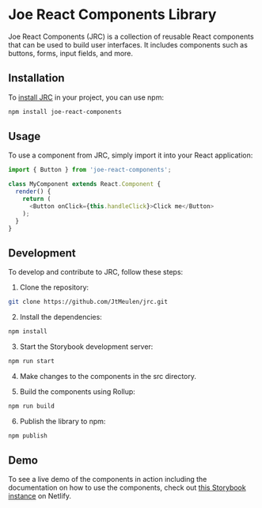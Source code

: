 # Joe React Components Library

Joe React Components (JRC) is a collection of reusable React components that can be used to build user interfaces. It includes components such as buttons, forms, input fields, and more.

## Installation

To [install JRC](https://www.npmjs.com/package/joe-react-components) in your project, you can use npm:

```bash
npm install joe-react-components
```

## Usage

To use a component from JRC, simply import it into your React application:

```js
import { Button } from 'joe-react-components';

class MyComponent extends React.Component {
  render() {
    return (
      <Button onClick={this.handleClick}>Click me</Button>
    );
  }
}
```

## Development

To develop and contribute to JRC, follow these steps:

1. Clone the repository:
```bash
git clone https://github.com/JtMeulen/jrc.git
```

2. Install the dependencies:
```bash
npm install
```

3. Start the Storybook development server:
```bash
npm run start
```

4. Make changes to the components in the src directory.

5. Build the components using Rollup:
```bash
npm run build
```

6. Publish the library to npm:
```bash
npm publish
```

## Demo
To see a live demo of the components in action including the documentation on how to use the components, check out [this Storybook instance](https://joe-react-components.netlify.app/) on Netlify.
